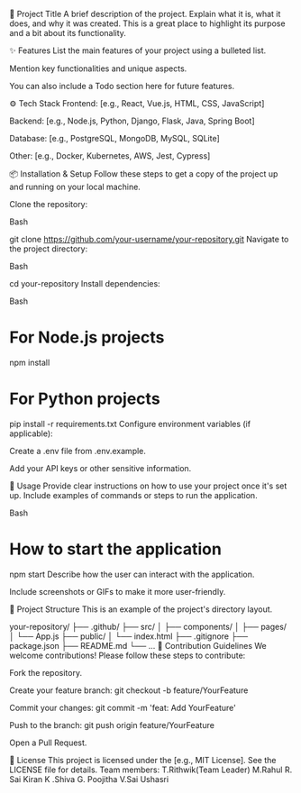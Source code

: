 🚀 Project Title
A brief description of the project. Explain what it is, what it does, and why it was created. This is a great place to highlight its purpose and a bit about its functionality.

✨ Features
List the main features of your project using a bulleted list.

Mention key functionalities and unique aspects.

You can also include a Todo section here for future features.

⚙️ Tech Stack
Frontend: [e.g., React, Vue.js, HTML, CSS, JavaScript]

Backend: [e.g., Node.js, Python, Django, Flask, Java, Spring Boot]

Database: [e.g., PostgreSQL, MongoDB, MySQL, SQLite]

Other: [e.g., Docker, Kubernetes, AWS, Jest, Cypress]

📦 Installation & Setup
Follow these steps to get a copy of the project up and running on your local machine.

Clone the repository:

Bash

git clone https://github.com/your-username/your-repository.git
Navigate to the project directory:

Bash

cd your-repository
Install dependencies:

Bash

# For Node.js projects
npm install

# For Python projects
pip install -r requirements.txt
Configure environment variables (if applicable):

Create a .env file from .env.example.

Add your API keys or other sensitive information.

🚀 Usage
Provide clear instructions on how to use your project once it's set up. Include examples of commands or steps to run the application.

Bash

# How to start the application
npm start
Describe how the user can interact with the application.

Include screenshots or GIFs to make it more user-friendly.

📂 Project Structure
This is an example of the project's directory layout.

your-repository/
├── .github/
├── src/
│   ├── components/
│   ├── pages/
│   └── App.js
├── public/
│   └── index.html
├── .gitignore
├── package.json
├── README.md
└── ...
🤝 Contribution Guidelines
We welcome contributions! Please follow these steps to contribute:

Fork the repository.

Create your feature branch: git checkout -b feature/YourFeature

Commit your changes: git commit -m 'feat: Add YourFeature'

Push to the branch: git push origin feature/YourFeature

Open a Pull Request.

📄 License
This project is licensed under the [e.g., MIT License]. See the LICENSE file for details.
Team members:
    T.Rithwik(Team Leader)
    M.Rahul
    R. Sai Kiran
    K .Shiva
    G. Poojitha
    V.Sai Ushasri
